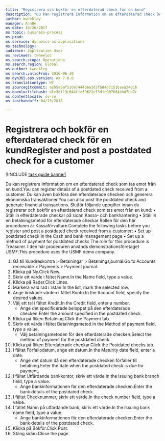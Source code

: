 ```yaml
--- 
title: "Registrera och bokför en efterdaterad check för en kund"
description: "Du kan registrera information om en efterdaterad check som tas emot från en kund."
author: kweekley
manager: AnnBe
ms.date: 10/26/2017
ms.topic: business-process
ms.prod: 
ms.service: dynamics-ax-applications
ms.technology: 
audience: Application User
ms.reviewer: twheeloc
ms.search.scope: Operations
ms.search.region: Global
ms.author: kweekley
ms.search.validFrom: 2016-06-30
ms.dyn365.ops.version: AX 7.0.0
ms.translationtype: HT
ms.sourcegitcommit: a8b5a5af5108744406a3d2fb84d7151baea2481b
ms.openlocfilehash: d1e3df13c644ffa39621e73d1c907084bbd7ba7c
ms.contentlocale: sv-se
ms.lasthandoff: 04/13/2018

---
```

# <a name="register-and-post-a-postdated-check-for-a-customer"></a><span data-ttu-id="3b899-103">Registrera och bokför en efterdaterad check för en kund</span><span class="sxs-lookup"><span data-stu-id="3b899-103">Register and post a postdated check for a customer</span></span>

[!INCLUDE [task guide banner](../../includes/task-guide-banner.md)]

<span data-ttu-id="3b899-104">Du kan registrera information om en efterdaterad check som tas emot från en kund.</span><span class="sxs-lookup"><span data-stu-id="3b899-104">You can register details of a postdated check received from a customer.</span></span> <span data-ttu-id="3b899-105">Du kan även bokföra den efterdaterade checken och generera ekonomiska transaktioner.</span><span class="sxs-lookup"><span data-stu-id="3b899-105">You can also post the postdated check and generate financial transactions.</span></span>   <span data-ttu-id="3b899-106">Slutför följande uppgifter innan du registrerar och bokför en efterdaterad check som tas emot från en kund:   • Ställ in efterdaterade checkar på sidan Kassa- och bankhantering • Ställ in en betalningsmetod för efterdaterade checkar   Rollen för den här proceduren är Kassaförvaltare.</span><span class="sxs-lookup"><span data-stu-id="3b899-106">Complete the following tasks before you register and post a postdated check received from a customer:   • Set up postdated check in the Cash and bank management page • Set up a method of payment for postdated checks   The role for this procedure is Treasurer.</span></span> <span data-ttu-id="3b899-107">I den här proceduren används demonstrationsföretaget USMF.</span><span class="sxs-lookup"><span data-stu-id="3b899-107">This procedure uses the USMF demo company.</span></span>

1. <span data-ttu-id="3b899-108">Gå till Kundreskontra > Betalningar > Betalningsjournal.</span><span class="sxs-lookup"><span data-stu-id="3b899-108">Go to Accounts receivable > Payments > Payment journal.</span></span>
2. <span data-ttu-id="3b899-109">Klicka på Ny.</span><span class="sxs-lookup"><span data-stu-id="3b899-109">Click New.</span></span>
3. <span data-ttu-id="3b899-110">Skriv ett värde i fältet Namn.</span><span class="sxs-lookup"><span data-stu-id="3b899-110">In the Name field, type a value.</span></span>
4. <span data-ttu-id="3b899-111">Klicka på Rader.</span><span class="sxs-lookup"><span data-stu-id="3b899-111">Click Lines.</span></span>
5. <span data-ttu-id="3b899-112">Markera vald rad i listan.</span><span class="sxs-lookup"><span data-stu-id="3b899-112">In the list, mark the selected row.</span></span>
6. <span data-ttu-id="3b899-113">Ange önskade värden i fältet Konto.</span><span class="sxs-lookup"><span data-stu-id="3b899-113">In the Account field, specify the desired values.</span></span>
7. <span data-ttu-id="3b899-114">Välj ett tal i fältet Kredit.</span><span class="sxs-lookup"><span data-stu-id="3b899-114">In the Credit field, enter a number.</span></span>
    * <span data-ttu-id="3b899-115">Ange det specificerade beloppet på den efterdaterade checken.</span><span class="sxs-lookup"><span data-stu-id="3b899-115">Enter the amount specified in the postdated check.</span></span>  
8. <span data-ttu-id="3b899-116">Klicka på fliken Betalning.</span><span class="sxs-lookup"><span data-stu-id="3b899-116">Click the Payment tab.</span></span>
9. <span data-ttu-id="3b899-117">Skriv ett värde i fältet Betalningsmetod.</span><span class="sxs-lookup"><span data-stu-id="3b899-117">In the Method of payment field, type a value.</span></span>
    * <span data-ttu-id="3b899-118">Välj betalningsmetoden för den efterdaterade checken.</span><span class="sxs-lookup"><span data-stu-id="3b899-118">Select the method of payment for the postdated check.</span></span>  
10. <span data-ttu-id="3b899-119">Klicka på fliken Efterdaterade checkar.</span><span class="sxs-lookup"><span data-stu-id="3b899-119">Click the Postdated checks tab.</span></span>
11. <span data-ttu-id="3b899-120">I fältet Förfallodatum, ange ett datum.</span><span class="sxs-lookup"><span data-stu-id="3b899-120">In the Maturity date field, enter a date.</span></span>
    * <span data-ttu-id="3b899-121">Ange det datum då den efterdaterade checken förfaller till betalning.</span><span class="sxs-lookup"><span data-stu-id="3b899-121">Enter the date when the postdated check is due for payment.</span></span>  
12. <span data-ttu-id="3b899-122">I fältet Utfärdande bankkontor, skriv ett värde.</span><span class="sxs-lookup"><span data-stu-id="3b899-122">In the Issuing bank branch field, type a value.</span></span>
    * <span data-ttu-id="3b899-123">Ange bankinformationen för den efterdaterade checken.</span><span class="sxs-lookup"><span data-stu-id="3b899-123">Enter the bank details of the postdated check.</span></span>  
13. <span data-ttu-id="3b899-124">I fältet Checknummer, skriv ett värde.</span><span class="sxs-lookup"><span data-stu-id="3b899-124">In the check number field, type a value.</span></span>
14. <span data-ttu-id="3b899-125">I fältet Namn på utfärdande bank, skriv ett värde.</span><span class="sxs-lookup"><span data-stu-id="3b899-125">In the Issuing bank name field, type a value.</span></span>
    * <span data-ttu-id="3b899-126">Ange bankinformationen för den efterdaterade checken.</span><span class="sxs-lookup"><span data-stu-id="3b899-126">Enter the bank details of the postdated check.</span></span>  
15. <span data-ttu-id="3b899-127">Klicka på Bokför.</span><span class="sxs-lookup"><span data-stu-id="3b899-127">Click Post.</span></span>
16. <span data-ttu-id="3b899-128">Stäng sidan.</span><span class="sxs-lookup"><span data-stu-id="3b899-128">Close the page.</span></span>


